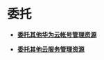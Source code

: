# 委托<a name="iam_06_0000"></a>

-   **[委托其他华为云帐号管理资源](委托其他华为云帐号管理资源.md)**  

-   **[委托其他云服务管理资源](委托其他云服务管理资源.md)**  


